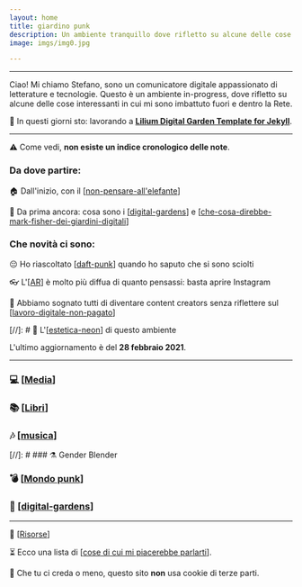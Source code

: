 ```yaml
---
layout: home
title: giardino punk
description: Un ambiente tranquillo dove rifletto su alcune delle cose interessanti che si possono trovare nella Rete e fuori.
image: imgs/img0.jpg

---
```


<hr>

Ciao! Mi chiamo Stefano, sono un comunicatore digitale appassionato di letterature e tecnologie. Questo è un ambiente in-progress, dove rifletto su alcune delle cose interessanti in cui mi sono imbattuto fuori e dentro la Rete.

🚀 In questi giorni sto: lavorando a [**Lilium Digital Garden Template for Jekyll**](https://lilium-digital-garden-jekyll.vercel.app/).


<hr>

⚠️ Come vedi, **non esiste un indice cronologico delle note**.

### Da dove partire:

🏠 Dall'inizio, con il [[non-pensare-all'elefante]]

📢 Da prima ancora: cosa sono i [[digital-gardens]] e [[che-cosa-direbbe-mark-fisher-dei-giardini-digitali]]

### Che novità ci sono:

😔 Ho riascoltato [[daft-punk]] quando ho saputo che si sono sciolti

👓 L'[[AR]] è molto più diffua di quanto pensassi: basta aprire Instagram

💸 Abbiamo sognato tutti di diventare content creators senza riflettere sul [[lavoro-digitale-non-pagato]]

[//]: # 💫 L'[[estetica-neon]] di questo ambiente

L'ultimo aggiornamento è del **28 febbraio 2021**.

<hr>

### 💻 [[Media]]

### 📚 [[Libri]]

### 🎶 [[musica]]

[//]: # ### ⚗️ Gender Blender

### 💣 [[Mondo punk]]

### 🌱 [[digital-gardens]]


<hr>

📌 [[Risorse]]

⏳ Ecco una lista di [[cose di cui mi piacerebbe parlarti]].

👾 Che tu ci creda o meno, questo sito __non__ usa cookie di terze parti.

[//begin]: # "Autogenerated link references for markdown compatibility"
[non-pensare-all'elefante]: media/non-pensare-all'elefante.md "post n. 0"
[digital-gardens]: digital-gardens/digital-gardens.md "Digital gardens"
[che-cosa-direbbe-mark-fisher-dei-giardini-digitali]: digital-gardens/che-cosa-direbbe-mark-fisher-dei-giardini-digitali.md "Che cosa direbbe Mark Fisher dei giardini digitali"
[daft-punk]: musica/daft-punk.md "Random Access Memories dei Daft Punk"
[AR]: AR.md "Augmented Reality"
[lavoro-digitale-non-pagato]: lavoro-digitale-non-pagato.md "Lavoro digitale non retribuito"
[estetica-neon]: estetica-neon.md "Estetica neon"
[Media]: media/media.md "Media"
[Libri]: libri/libri.md "Libri"
[musica]: musica/musica.md "Musica"
[Mondo punk]: mondo-punk.md "Mondo punk"
[Risorse]: risorse.md "Risorse"
[cose di cui mi piacerebbe parlarti]: cose-di-cui-mi-piacerebbe-parlarti.md "Cose di cui mi piacerebbe parlarti"
[//end]: # "Autogenerated link references"